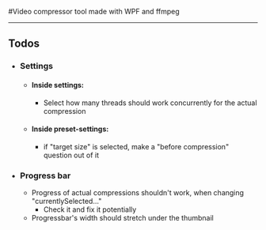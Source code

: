 #Video compressor tool made with WPF and ffmpeg

---

## Todos

- ### Settings
  - #### Inside settings:
    - Select how many threads should work concurrently for the actual compression
  - #### Inside preset-settings:
    - if "target size" is selected, make a "before compression" question out of it
- ### Progress bar
  - Progress of actual compressions shouldn't work, when changing "currentlySelected..."
    - Check it and fix it potentially
  - Progressbar's width should stretch under the thumbnail
